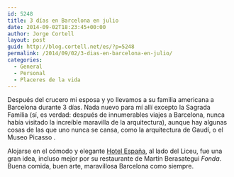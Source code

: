 ```yaml
---
id: 5248
title: 3 días en Barcelona en julio
date: 2014-09-02T18:23:45+00:00
author: Jorge Cortell
layout: post
guid: http://blog.cortell.net/es/?p=5248
permalink: /2014/09/02/3-dias-en-barcelona-en-julio/
categories:
  - General
  - Personal
  - Placeres de la vida
---
```

Después del crucero mi esposa y yo llevamos a su familia americana a Barcelona durante 3 días. Nada nuevo para mí allí excepto la Sagrada Familia (sí, es verdad: después de innumerables viajes a Barcelona, nunca había visitado la increíble maravilla de la arquitectura), aunque hay algunas cosas de las que uno nunca se cansa, como la arquitectura de Gaudí, o el Museo Picasso .

Alojarse en el cómodo y elegante <a title="http://www.hotelespanya.com/en/home-3/" href="http://www.hotelespanya.com/en/home-3/" target="_blank">Hotel España</a>, al lado del Liceu, fue una gran idea, incluso mejor por su restaurante de Martín Berasategui _Fonda_. Buena comida, buen arte, maravillosa Barcelona como siempre.